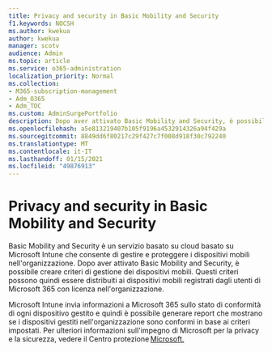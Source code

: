 ```yaml
---
title: Privacy and security in Basic Mobility and Security
f1.keywords: NOCSH
ms.author: kwekua
author: kwekua
manager: scotv
audience: Admin
ms.topic: article
ms.service: o365-administration
localization_priority: Normal
ms.collection:
- M365-subscription-management
- Adm_O365
- Adm_TOC
ms.custom: AdminSurgePortfolio
description: Dopo aver attivato Basic Mobility and Security, è possibile creare criteri di gestione dei dispositivi mobili.
ms.openlocfilehash: a5e813219407b105f9196a4532914326a94f429a
ms.sourcegitcommit: 8849dd6f80217c29f427c7f008d918f30c792240
ms.translationtype: MT
ms.contentlocale: it-IT
ms.lasthandoff: 01/15/2021
ms.locfileid: "49876913"
---
```

# <a name="privacy-and-security-in-basic-mobility-and-security"></a>Privacy and security in Basic Mobility and Security

Basic Mobility and Security è un servizio basato su cloud basato su Microsoft Intune che consente di gestire e proteggere i dispositivi mobili nell'organizzazione. Dopo aver attivato Basic Mobility and Security, è possibile creare criteri di gestione dei dispositivi mobili. Questi criteri possono quindi essere distribuiti ai dispositivi mobili registrati dagli utenti di Microsoft 365 con licenza nell'organizzazione.

Microsoft Intune invia informazioni a Microsoft 365 sullo stato di conformità di ogni dispositivo gestito e quindi è possibile generare report che mostrano se i dispositivi gestiti nell'organizzazione sono conformi in base ai criteri impostati. Per ulteriori informazioni sull'impegno di Microsoft per la privacy e la sicurezza, vedere il Centro protezione [Microsoft.](https://www.microsoft.com/trust-center)